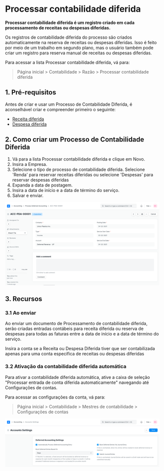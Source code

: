 # Processar contabilidade diferida



**Processar contabilidade diferida é um registro criado em cada processamento de receitas ou despesas diferidas.**


Os registros de contabilidade diferida do processo são criados automaticamente na reserva de receitas ou despesas diferidas. Isso é feito por meio de um trabalho em segundo plano, mas o usuário também pode criar um registro para reserva manual de receitas ou despesas diferidas.


Para acessar a lista Processar contabilidade diferida, vá para:



> 
> Página inicial > Contabilidade > Razão > Processar contabilidade diferida
> 
> 
> 


## 1. Pré-requisitos


Antes de criar e usar um Processo de Contabilidade Diferida, é aconselhável criar e compreender primeiro o seguinte:


* [Receita diferida](/docs/pt/accounts/deferred-revenue)
* [Despesa diferida](/docs/pt/accounts/deferred-expense)


## 2. Como criar um Processo de Contabilidade Diferida


1. Vá para a lista Processar contabilidade diferida e clique em Novo.
2. Insira a Empresa.
3. Selecione o tipo de processo de contabilidade diferida. Selecione 'Renda' para reservar receitas diferidas ou selecione 'Despesas' para reservar despesas diferidas
4. Expanda a data de postagem.
5. Insira a data de início e a data de término do serviço.
6. Salvar e enviar.


![Processar receita diferida](/files/process-deferred-accounting.png)


## 3. Recursos


### 3.1 Ao enviar


Ao enviar um documento de Processamento de contabilidade diferida, serão criadas entradas contábeis para receita diferida ou reserva de despesas para todas as faturas entre a data de início e a data de término do serviço.


Insira a conta se a Receita ou Despesa Diferida tiver que ser contabilizada apenas para uma conta específica de receitas ou despesas diferidas


### 3.2 Ativação da contabilidade diferida automática


Para ativar a contabilidade diferida automática, ative a caixa de seleção "Processar entrada de conta diferida automaticamente" navegando até Configurações de contas.


Para acessar as configurações da conta, vá para:



> 
> Página inicial > Contabilidade > Mestres de contabilidade > Configurações de contas
> 
> 
> 


![Configurações de contabilidade diferida](/files/deferred-accounting-settings.png)



